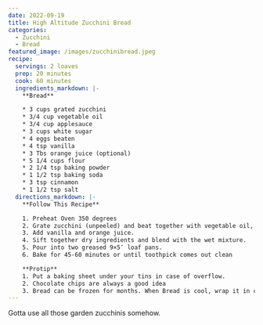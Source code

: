 ```yaml
---
date: 2022-09-19
title: High Altitude Zucchini Bread
categories:
  - Zucchini
  - Bread
featured_image: /images/zucchinibread.jpeg
recipe:
  servings: 2 loaves
  prep: 20 minutes
  cook: 60 minutes
  ingredients_markdown: |-
    **Bread**

    * 3 cups grated zucchini
    * 3/4 cup vegetable oil
    * 3/4 cup applesauce
    * 3 cups white sugar
    * 4 eggs beaten
    * 4 tsp vanilla
    * 3 Tbs orange juice (optional)
    * 5 1/4 cups flour
    * 2 1/4 tsp baking powder
    * 1 1/2 tsp baking soda
    * 3 tsp cinnamon
    * 1 1/2 tsp salt
  directions_markdown: |-
    **Follow This Recipe**

    1. Preheat Oven 350 degrees
    2. Grate zucchini (unpeeled) and beat together with vegetable oil, applesauce, sugar and eggs.
    3. Add vanilla and orange juice. 
    4. Sift together dry ingredients and blend with the wet mixture.
    5. Pour into two greased 9×5″ loaf pans.
    6. Bake for 45-60 minutes or until toothpick comes out clean

    **Protip**
    1. Put a baking sheet under your tins in case of overflow.
    2. Chocolate chips are always a good idea
    3. Bread can be frozen for months. When Bread is cool, wrap it in cling wrap, then foil. Freeze
---
```

Gotta use all those garden zucchinis somehow.
